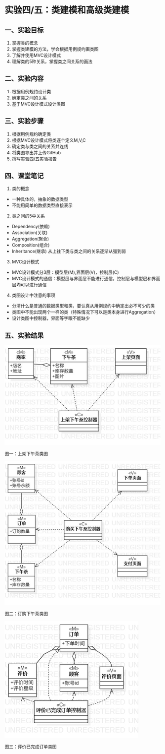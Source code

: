 # 实验四/五：类建模和高级类建模

## 一、实验目标
1. 掌握类的概念
2. 掌握类建模的方法，学会根据用例规约画类图
3. 了解并使用MVC设计模式
4. 理解类的5种关系，掌握类之间关系的画法

## 二、实验内容
1. 根据用例规约设计类
2. 确定类之间的关系
3. 基于MVC设计模式设计类图

## 三、实验步骤
1. 根据用例规约确定类
2. 根据MVC设计模式将类逐个定义M,V,C
3. 确定类与类之间的关系并连线
4. 将类图导出并上传GitHub
5. 撰写实验四/五实验报告

## 四、课堂笔记
1. 类的概念
- 一种具体的，抽象的数据类型
- 不能用简单的数据类型直接表示
2. 类之间的5中关系
- Dependency(依赖)
- Association(关联)
- Aggregation(聚合)
- Composition(组合)
- Inheritance(继承)
从上往下类与类之间的关系逐渐从强到弱
3. MVC设计模式
- MVC设计模式分3层：模型层(M),界面层(V)，控制层(C)
- MVC设计模式的通信：模型层与界面层不能进行通信，控制层与模型层和界面层均可以进行通信
4. 类图设计中注意的事项
- 分清什么是普通的数据类型和类，要认真从用例规约中确定出必不可少的类
- 类图中不能出现两个一样的类（特殊情况下可以是类本身进行Aggregation）
- 设计类图中控制器，界面等字眼不能缺少

## 五、实验结果
![实验四/五类图1](./Lab45_ClassDiagram1.jpg)

图一：上架下午茶类图

![实验四/五类图2](./Lab45_ClassDiagram2.jpg)

图二：订购下午茶类图

![实验四/五类图3](./Lab45_ClassDiagram3.jpg)

图三：评价已完成订单类图
